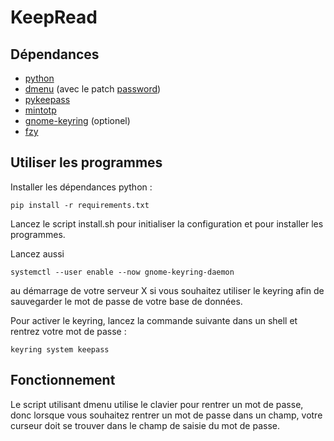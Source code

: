 # KeepRead
## Dépendances
 - [python](https://python.org)
 - [dmenu](https://tools.suckless.org/dmenu/) (avec le patch [password](https://tools.suckless.org/dmenu/patches/password/))
 - [pykeepass](https://github.com/libkeepass/pykeepass)
 - [mintotp](https://github.com/susam/mintotp)
 - [gnome-keyring](https://gitlab.gnome.org/GNOME/gnome-keyring) (optionel)
 - [fzy](https://github.com/jhawthorn/fzy)

## Utiliser les programmes
Installer les dépendances python :
```
pip install -r requirements.txt
```
Lancez le script install.sh pour initialiser la configuration et pour installer les programmes.

Lancez aussi
```
systemctl --user enable --now gnome-keyring-daemon
```
au démarrage de votre serveur X si vous souhaitez utiliser le keyring afin de sauvegarder le mot de passe de votre base de données.

Pour activer le keyring, lancez la commande suivante dans un shell et rentrez votre mot de passe :
```
keyring system keepass
```

## Fonctionnement
Le script utilisant dmenu utilise le clavier pour rentrer un mot de passe, donc lorsque vous souhaitez rentrer un mot de passe dans un champ, votre
curseur doit se trouver dans le champ de saisie du mot de passe.
